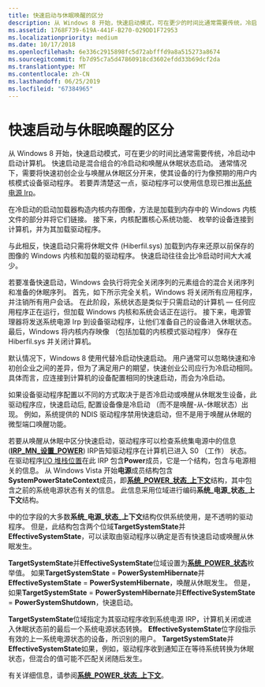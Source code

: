 ```yaml
---
title: 快速启动与休眠唤醒的区分
description: 从 Windows 8 开始，快速启动模式，可在更少的时间比通常需要传统，冷启动中启动计算机。
ms.assetid: 1768F739-619A-441F-B270-029DD1F72953
ms.localizationpriority: medium
ms.date: 10/17/2018
ms.openlocfilehash: 6e336c2915898fc5d72abfffd9a8a515273a8674
ms.sourcegitcommit: fb7d95c7a5d47860918cd3602efdd33b69dcf2da
ms.translationtype: MT
ms.contentlocale: zh-CN
ms.lasthandoff: 06/25/2019
ms.locfileid: "67384965"
---
```

# <a name="distinguishing-fast-startup-from-wake-from-hibernation"></a>快速启动与休眠唤醒的区分


从 Windows 8 开始，快速启动模式，可在更少的时间比通常需要传统，冷启动中启动计算机。 快速启动是混合组合的冷启动和唤醒从休眠状态启动。 通常情况下，需要将快速初创企业与唤醒从休眠区分开来，使其设备的行为像预期的用户内核模式设备驱动程序。 若要弄清楚这一点，驱动程序可以使用信息现已推出[系统电源 Irp](power-irps-for-the-system.md)。

在冷启动的启动加载器构造内核内存图像，方法是加载到内存中的 Windows 内核文件的部分并将它们链接。 接下来，内核配置核心系统功能、 枚举的设备连接到计算机，并为其加载驱动程序。

与此相反，快速启动只需将休眠文件 (Hiberfil.sys) 加载到内存来还原以前保存的图像的 Windows 内核和加载的驱动程序。 快速启动往往会比冷启动时间大大减少。

若要准备快速启动，Windows 会执行将完全关闭序列的元素组合的混合关闭序列和准备的休眠序列。 首先，如下所示完全关机，Windows 将关闭所有应用程序，并注销所有用户会话。 在此阶段，系统状态是类似于只需启动的计算机 — 任何应用程序正在运行，但加载 Windows 内核和系统会话正在运行。 接下来，电源管理器将发送系统电源 Irp 到设备驱动程序，让他们准备自己的设备进入休眠状态。 最后，Windows 将内核内存映像 （包括加载的内核模式驱动程序） 保存在 Hiberfil.sys 并关闭计算机。

默认情况下，Windows 8 使用代替冷启动快速启动。 用户通常可以忽略快速和冷初创企业之间的差异，但为了满足用户的期望，快速创业公司应行为冷启动相同。 具体而言，应连接到计算机的设备配置相同的快速启动，而会为冷启动。

如果设备驱动程序配置以不同的方式取决于是否冷启动或唤醒从休眠发生设备，此驱动程序应，快速启动后, 配置设备像是冷启动 （而不是唤醒-从-休眠状态）出现。 例如，系统提供的 NDIS 驱动程序禁用快速启动，但不是用于唤醒从休眠的微型端口唤醒功能。

若要从唤醒从休眠中区分快速启动，驱动程序可以检查系统集电源中的信息 ([**IRP\_MN\_设置\_POWER**](https://docs.microsoft.com/windows-hardware/drivers/kernel/irp-mn-set-power)) IRP告知驱动程序在计算机已进入 S0 （工作） 状态。 在驱动程序[I/O 堆栈位置](https://docs.microsoft.com/windows-hardware/drivers/ddi/content/wdm/ns-wdm-_io_stack_location)在此 IRP 包含**Power**成员，它是一个结构，包含与电源相关的信息。 从 Windows Vista 开始**电源**成员结构包含**SystemPowerStateContext**成员，即[**系统\_POWER\_状态\_上下文**](https://docs.microsoft.com/windows-hardware/drivers/ddi/content/wdm/ns-wdm-_system_power_state_context)结构，其中包含之前的系统电源状态有关的信息。 此信息采用位域进行编码**系统\_电源\_状态\_上下文**结构。

中的位字段的大多数**系统\_电源\_状态\_上下文**结构仅供系统使用，是不透明的驱动程序。 但是，此结构包含两个位域**TargetSystemState**并**EffectiveSystemState**，可以读取由驱动程序以确定是否有快速启动或唤醒从休眠发生。

**TargetSystemState**并**EffectiveSystemState**位域设置为[**系统\_POWER\_状态**](https://docs.microsoft.com/windows-hardware/drivers/ddi/content/wdm/ne-wdm-_system_power_state)枚举值。 如果**TargetSystemState** = **PowerSystemHibernate**并**EffectiveSystemState** = **PowerSystemHibernate**，唤醒从休眠发生。 但是，如果**TargetSystemState** = **PowerSystemHibernate**并**EffectiveSystemState**  =  **PowerSystemShutdown**，快速启动。

**TargetSystemState**位域指定为其驱动程序收到系统电源 IRP，计算机关闭或进入休眠状态前的最后一个系统电源状态转换。 **EffectiveSystemState**位字段指示有效的上一系统电源状态的设备，所识别的用户。 **TargetSystemState**并**EffectiveSystemState**如果，例如，驱动程序收到通知正在等待系统转换为休眠状态，但混合的值可能不匹配关闭随后发生。

有关详细信息，请参阅[**系统\_POWER\_状态\_上下文**](https://docs.microsoft.com/windows-hardware/drivers/ddi/content/wdm/ns-wdm-_system_power_state_context)。

 

 




